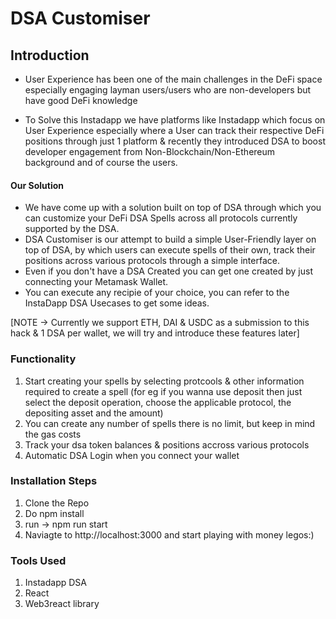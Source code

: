 # DSA Customiser

## Introduction

- User Experience has been one of the main challenges in the DeFi space especially engaging layman users/users who are non-developers but have good DeFi knowledge

- To Solve this Instadapp we have platforms like Instadapp which focus on User Experience especially where a User can track their respective DeFi positions through just 1 platform & recently they introduced DSA to boost developer engagement from Non-Blockchain/Non-Ethereum background and of course the users.


#### Our Solution

- We have come up with a solution built on top of DSA through which you can customize your DeFi DSA Spells across all protocols currently supported by the DSA.
- DSA Customiser is our attempt to build a simple User-Friendly layer on top of DSA, by which users can execute spells of their own, track their positions across various protocols through a simple interface.
- Even if you don't have a DSA Created you can get one created by just connecting your Metamask Wallet.
- You can execute any recipie of your choice, you can refer to the InstaDapp DSA Usecases to get some ideas. 

[NOTE -> Currently we support ETH, DAI & USDC as a submission to this hack & 1 DSA per wallet, we will try and introduce these features later]

### Functionality

1. Start creating your spells by selecting protcools & other information required to create a spell (for eg if you wanna use deposit then just select the deposit operation, choose the applicable protocol, the depositing asset and the amount)
2. You can create any number of spells there is no limit, but keep in mind the gas costs
3. Track your dsa token balances & positions accross various protocols
4. Automatic DSA Login when you connect your wallet

### Installation Steps
1. Clone the Repo
2. Do npm install
3. run -> npm run start
4. Naviagte to http://localhost:3000 and start playing with money legos:)

### Tools Used

1. Instadapp DSA
7. React
8. Web3react library
